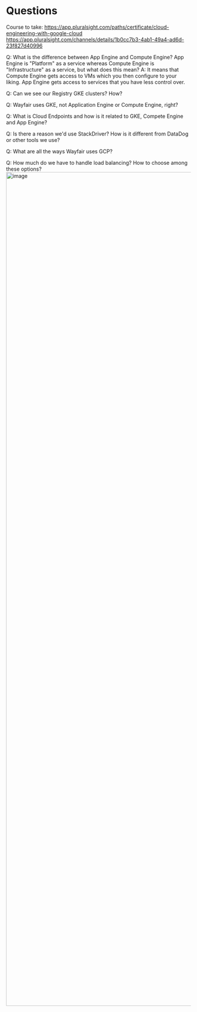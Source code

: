 # Questions

Course to take:
https://app.pluralsight.com/paths/certificate/cloud-engineering-with-google-cloud
https://app.pluralsight.com/channels/details/1b0cc7b3-4ab1-49a4-ad6d-23f827d40996

Q: What is the difference between App Engine and Compute Engine? 
App Engine is "Platform" as a service whereas Compute Engine is "Infrastructure" as a service, but what does this mean? 
A: It means that Compute Engine gets access to VMs which you then configure to your liking. App Engine gets access to services that you have less control over. 

Q: Can we see our Registry GKE clusters? How?

Q: Wayfair uses GKE, not Application Engine or Compute Engine, right? 

Q: What is Cloud Endpoints and how is it related to GKE, Compete Engine and App Engine? 

Q: Is there a reason we'd use StackDriver? How is it different from DataDog or other tools we use?

Q: What are all the ways Wayfair uses GCP? 

Q: How much do we have to handle load balancing? How to choose among these options?
<img width="2274" alt="image" src="https://user-images.githubusercontent.com/2437758/172704431-b16c179b-221e-4df6-b28f-04aa9388eca1.png">
